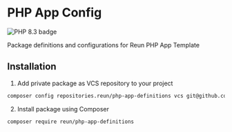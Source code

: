 # PHP App Config

<img alt="PHP 8.3 badge" src="https://img.shields.io/badge/PHP-8.3-777BB4?logo=php">

Package definitions and configurations for Reun PHP App Template

## Installation

1. Add private package as VCS repository to your project

```sh
composer config repositories.reun/php-app-definitions vcs git@github.com:Reun-Media/php-app-definitions.git
```

2. Install package using Composer

```sh
composer require reun/php-app-definitions
```
